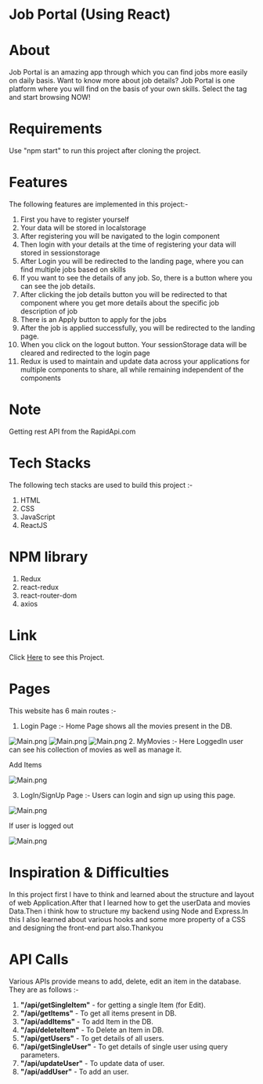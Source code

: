 # <h1>Job Portal (Using React)</h1>

# About

Job Portal is an amazing app through which you can find jobs more easily on daily basis. Want to know more about job details? Job Portal is one platform where you will find on the basis of your own skills. Select the tag and start browsing NOW!


# Requirements

Use "npm start" to run this project after cloning the project.

# Features

 The following features are implemented in this project:-
        <ol>
            <li>First you have to register yourself</li>
            <li>Your data will be stored in localstorage</li>
            <li>After registering you will be navigated to the login component</li>
            <li>Then login with your details at the time of registering your data will stored in sessionstorage</li>
            <li>After Login you will be redirected to the landing page, where you can find multiple jobs based on skills</li>
            <li>If you want to see the details of any job. So, there is a button where you can see the job details.</li>
            <li>After clicking the job details button you will be redirected to that component where you get more details about the specific job description of job</li>
            <li>There is an Apply button to apply for the jobs</li>
            <li>After the job is applied successfully, you will be redirected to the landing page.</li>
            <li>When you click on the logout button. Your sessionStorage data will be cleared and redirected to the login page</li>
            <li>Redux is used to maintain and update data across your applications for multiple components to share, all while remaining independent of the components</li>
        </ol>

# Note
Getting rest API from the RapidApi.com
        
# Tech Stacks     

The following tech stacks are used to build this project :-
        <ol>
            <li>HTML</li>
            <li>CSS</li>
            <li>JavaScript</li>
            <li>ReactJS</li>
        </ol>
        

# NPM library

 <ol>
  <li>Redux</li>
  <li>react-redux</li>
  <li>react-router-dom</li>
  <li>axios</li>
 </ol>
        
 # Link 

Click&nbsp;<a href="https://job-finder-rho-weld.vercel.app/">Here</a>&nbsp;to see this Project.
        
# Pages
This website has 6 main routes :-
1. Login Page :- Home Page shows all the movies present in the DB.

 <img src="https://i.imgur.com/wbyZGe9.png" alt="Main.png">
 <img src="https://i.imgur.com/69oLFBY.png" alt="Main.png">
 <img src="https://i.imgur.com/XCSna2b.png" alt="Main.png">
2. MyMovies :- Here LoggedIn user can see his collection of movies as well as manage it.
 
 Add Items
 
  <img src="https://i.imgur.com/Gp7suGN.png" alt="Main.png">
 
3. LogIn/SignUp Page :- Users can login and sign up using this page.

 <img src="https://i.imgur.com/byJqceV.png" alt="Main.png">
 
 
 If user is logged out 
 
 <img src="https://i.imgur.com/Ni53cfO.png" alt="Main.png">
 
# Inspiration & Difficulties
In this project first I have to think and learned about the structure and layout of web Application.After that I learned how to get the userData and movies Data.Then i think how to structure my backend using Node and Express.In this I also learned about various hooks and some more property of a CSS and designing the front-end part also.Thankyou

# API Calls
Various APIs provide means to add, delete, edit an item in the database. They are as follows :-
<ol>
  <li><strong>"/api/getSingleItem"</strong> - for getting a single Item (for Edit).</li>
  <li><strong>"/api/getItems"</strong> - To get all items present in DB.</li>
  <li><strong>"/api/addItems"</strong> - To add Item in the DB.</li>
  <li><strong>"/api/deleteItem"</strong> - To Delete an Item in DB.</li> 
  <li><strong>"/api/getUsers"</strong> - To get details of all users.</li> 
  <li><strong>"/api/getSingleUser"</strong> - To get details of single user using query parameters.</li> 
  <li><strong>"/api/updateUser"</strong> - To update data of user.</li> 
  <li><strong>"/api/addUser"</strong> - To add an user.</li> 
</ol>


 
